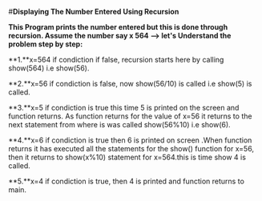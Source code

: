 #**Displaying The Number Entered Using Recursion**

**This Program prints the number entered but this is done through recursion. Assume the number say x 564 --> let's Understand the problem step by step:**

**1.**x=564 if condiction if false, recursion starts here by calling 
show(564) i.e show(56).

**2.**x=56 if condiction is false, now show(56/10) is called i.e show(5) is called.

**3.**x=5 if condiction is true this time 5 is printed on the screen and function returns. As function returns for the value of x=56 it returns to the next statement from where is was called show(56%10) i.e show(6).

**4.**x=6 if condiction is true then 6 is printed on screen .When function returns it has executed all the statements for the show()
function for x=56, then it returns to show(x%10) statement for x=564.this is time show 4 is called.

**5.**x=4 if condiction is true, then 4 is printed and function returns to main.
